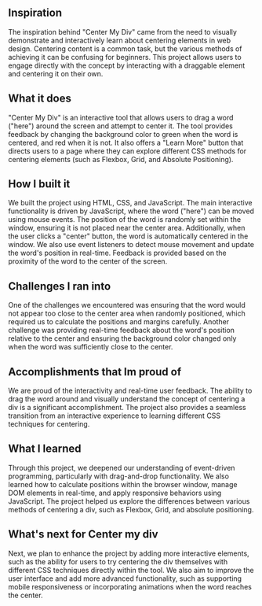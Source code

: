 ## Inspiration
The inspiration behind "Center My Div" came from the need to visually demonstrate and interactively learn about centering elements in web design. Centering content is a common task, but the various methods of achieving it can be confusing for beginners. This project allows users to engage directly with the concept by interacting with a draggable element and centering it on their own.

## What it does
"Center My Div" is an interactive tool that allows users to drag a word ("here") around the screen and attempt to center it. The tool provides feedback by changing the background color to green when the word is centered, and red when it is not. It also offers a "Learn More" button that directs users to a page where they can explore different CSS methods for centering elements (such as Flexbox, Grid, and Absolute Positioning).

## How I built it
We built the project using HTML, CSS, and JavaScript. The main interactive functionality is driven by JavaScript, where the word ("here") can be moved using mouse events. The position of the word is randomly set within the window, ensuring it is not placed near the center area. Additionally, when the user clicks a "center" button, the word is automatically centered in the window. We also use event listeners to detect mouse movement and update the word's position in real-time. Feedback is provided based on the proximity of the word to the center of the screen.

## Challenges I ran into
One of the challenges we encountered was ensuring that the word would not appear too close to the center area when randomly positioned, which required us to calculate the positions and margins carefully. Another challenge was providing real-time feedback about the word's position relative to the center and ensuring the background color changed only when the word was sufficiently close to the center.

## Accomplishments that Im proud of
We are proud of the interactivity and real-time user feedback. The ability to drag the word around and visually understand the concept of centering a div is a significant accomplishment. The project also provides a seamless transition from an interactive experience to learning different CSS techniques for centering.

## What I learned
Through this project, we deepened our understanding of event-driven programming, particularly with drag-and-drop functionality. We also learned how to calculate positions within the browser window, manage DOM elements in real-time, and apply responsive behaviors using JavaScript. The project helped us explore the differences between various methods of centering a div, such as Flexbox, Grid, and absolute positioning.

## What's next for Center my div
Next, we plan to enhance the project by adding more interactive elements, such as the ability for users to try centering the div themselves with different CSS techniques directly within the tool. We also aim to improve the user interface and add more advanced functionality, such as supporting mobile responsiveness or incorporating animations when the word reaches the center.
